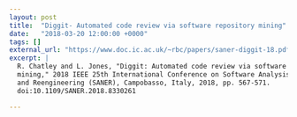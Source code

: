```yaml
---
layout: post
title:  "Diggit- Automated code review via software repository mining"
date:   "2018-03-20 12:00:00 +0000"
tags: []
external_url: "https://www.doc.ic.ac.uk/~rbc/papers/saner-diggit-18.pdf"
excerpt: |
  R. Chatley and L. Jones, "Diggit: Automated code review via software repository
  mining," 2018 IEEE 25th International Conference on Software Analysis, Evolution
  and Reengineering (SANER), Campobasso, Italy, 2018, pp. 567-571.
  doi:10.1109/SANER.2018.8330261

---
```

